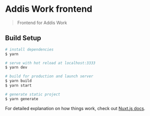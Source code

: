 # Addis Work frontend

> Frontend for Addis Work

## Build Setup

```bash
# install dependencies
$ yarn

# serve with hot reload at localhost:3333
$ yarn dev

# build for production and launch server
$ yarn build
$ yarn start

# generate static project
$ yarn generate
```

For detailed explanation on how things work, check out [Nuxt.js docs](https://nuxtjs.org).
